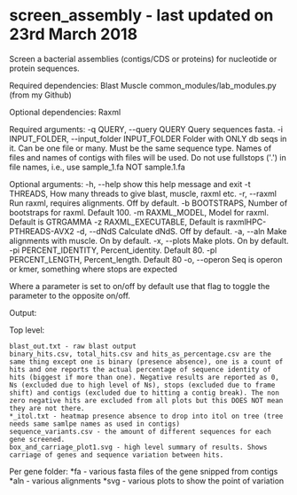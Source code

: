 # screen_assembly - last updated on 23rd March 2018

Screen a bacterial assemblies (contigs/CDS or proteins) for nucleotide or protein sequences.

Required dependencies:
Blast
Muscle
common_modules/lab_modules.py (from my Github)

Optional dependencies:
Raxml

Required arguments:
-q QUERY, --query QUERY
                        Query sequences fasta.
-i INPUT_FOLDER, --input_folder INPUT_FOLDER
                        Folder with ONLY db seqs in it. Can be one file or
                        many. Must be the same sequence type. Names of files and names of contigs with files will be used.
                        Do not use fullstops ('.') in file names, i.e., use sample_1.fa NOT sample.1.fa

Optional arguments:
  -h, --help            show this help message and exit
  -t THREADS, 
                        How many threads to give blast, muscle, raxml etc.
  -r, --raxml           Run raxml, requires alignments. Off by default.
  -b BOOTSTRAPS, 
                        Number of bootstraps for raxml. Default 100.
  -m RAXML_MODEL, 
                        Model for raxml. Default is GTRGAMMA
  -z RAXML_EXECUTABLE, 
                        Default is raxmlHPC-PTHREADS-AVX2
  -d, --dNdS            Calculate dNdS. Off by default.
  -a, --aln             Make alignments with muscle. On by default.
  -x, --plots           Make plots. On by default.
  -pi PERCENT_IDENTITY, 
                        Percent_identity. Default 80.
  -pl PERCENT_LENGTH,
                        Percent_length. Default 80
  -o, --operon          Seq is operon or kmer, something where stops are
                        expected
                        
Where a parameter is set to on/off by default use that flag to toggle the parameter to the opposite on/off.

Output:

  Top level:

    blast_out.txt - raw blast output
    binary_hits.csv, total_hits.csv and hits_as_percentage.csv are the same thing except one is binary (presence absence), one is a count of hits and one reports the actual percentage of sequence identity of hits (biggest if more than one). Negative results are reported as 0, Ns (excluded due to high level of Ns), stops (excluded due to frame shift) and contigs (excluded due to hitting a contig break). The non zero negative hits are excluded from all plots but this DOES NOT mean they are not there.
    *_itol.txt - heatmap presence absence to drop into itol on tree (tree needs same samlpe names as used in contigs)
    sequence_variants.csv - the amount of different sequences for each gene screened.
    box_and_carriage_plot1.svg - high level summary of results. Shows carriage of genes and sequence variation between hits.
 
  Per gene folder:
    *fa - various fasta files of the gene snipped from contigs
    *aln - various alignments
    *svg - various plots to show the point of variation 
    
